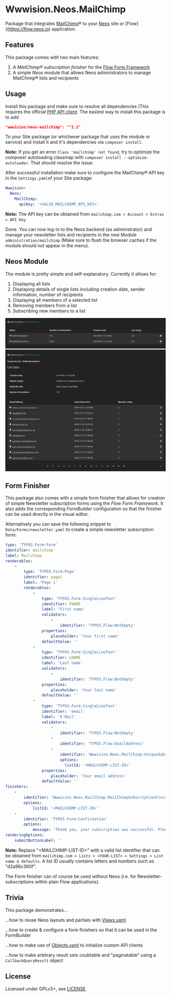 Wwwision.Neos.MailChimp
=======================

Package that integrates [MailChimp](http://mailchimp.com/)® to your [Neos](https://www.neos.io) site or [Flow]((https://flow.neos.io) application.

Features
--------

This package comes with two main features:

1. A *MailChimp® subscription finisher* for the [Flow Form Framework](https://flow-form-framework.readthedocs.io/en/stable/)
2. A simple *Neos* module that allows Neos administrators to manage MailChimp® lists and recipients

Usage
-----

Install this package and make sure to resolve all dependencies (This requires the official [PHP API client](https://packagist.org/packages/mailchimp/mailchimp).
The easiest way to install this package is to add
```json
"wwwision/neos-mailchimp": "^2.1"
```
To your Site package (or whichever package that uses the module or service) and install it and it's dependencies via `composer install`.

**Note:** If you get an error `Class 'mailchimp' not found`, try to optimize the composer autoloading classmap with `composer install --optimize-autoloader`. That should resolve the issue.

After successful installation make sure to configure the MailChimp® API key in the `Settings.yaml`of your Site package:

```yaml
Wwwision:
  Neos:
    MailChimp:
      apiKey: '<VALID_MAILCHIMP_API_KEY>'
```

**Note:** The API key can be obtained from `mailchimp.com > Account > Extras > API Key`

Done. You can now log-in to the Neos backend (as administrator) and manage your newsletter lists and recipients in the new Module `administration/mailchimp` (Make sure to flush the browser caches if the module should not appear in the menu).

Neos Module
-----------

The module is pretty simple and self-explanatory. Currently it allows for:

1. Displaying all lists
2. Displaying details of single lists including creation date, sender information, number of recipients
3. Displaying all members of a selected list
4. Removing members from a list
5. Subscribing new members to a list

![Screenshot of the lists module](/Module_Lists.png "Neos module for managing MailChimp® lists")
![Screenshot of the members](/Module_Members.png "Neos module for managing MailChimp® members")

Form Finisher
-------------

This package also comes with a simple form finisher that allows for creation of simple Newsletter subscription forms using the *Flow Form Framework*.
It also adds the corresponding *FormBuilder* configuration so that the finisher can be used directly in the visual editor.

Alternatively you can save the following snippet to `Data/Forms/newsletter.yaml` to create a simple newsletter subscription form:

```yaml
type: 'TYPO3.Form:Form'
identifier: mailchimp
label: Mailchimp
renderables:
    -
        type: 'TYPO3.Form:Page'
        identifier: page1
        label: 'Page 1'
        renderables:
            -
                type: 'TYPO3.Form:SingleLineText'
                identifier: FNAME
                label: 'First name'
                validators:
                    -
                        identifier: 'TYPO3.Flow:NotEmpty'
                properties:
                    placeholder: 'Your first name'
                defaultValue: ''
            -
                type: 'TYPO3.Form:SingleLineText'
                identifier: LNAME
                label: 'Last name'
                validators:
                    -
                        identifier: 'TYPO3.Flow:NotEmpty'
                properties:
                    placeholder: 'Your last name'
                defaultValue: ''
            -
                type: 'TYPO3.Form:SingleLineText'
                identifier: 'email'
                label: 'E-Mail'
                validators:
                    -
                        identifier: 'TYPO3.Flow:NotEmpty'
                    -
                        identifier: 'TYPO3.Flow:EmailAddress'
                    -
                        identifier: 'Wwwision.Neos.MailChimp:UniqueSubscription'
                        options:
                          listId: '<MAILCHIMP-LIST-ID>'
                properties:
                    placeholder: 'Your email address'
                defaultValue: ''
finishers:
    -
        identifier: 'Wwwision.Neos.MailChimp:MailChimpSubscriptionFinisher'
        options:
            listId: '<MAILCHIMP-LIST-ID>'
    -
        identifier: 'TYPO3.Form:Confirmation'
        options:
            message: 'Thank you, your subscription was successful. Please check your email.'
renderingOptions:
    submitButtonLabel: ''
```

**Note:** Replace "\<MAILCHIMP-LIST-ID\>" with a valid list identifier that can be obtained from `mailchimp.com > Lists > <YOUR-LIST> > Settings > List name & defaults`. A list ID usually contains letters and numbers such as "d2a96c360f".

The Form finisher can of course be used without Neos (i.e. for Newsletter-subscriptions within plain Flow applications).

Trivia
------

This package demonstrates...

...how to reuse Neos layouts and partials with [Views.yaml](http://flowframework.readthedocs.io/en/stable/TheDefinitiveGuide/PartIII/ModelViewController.html#configuring-views-through-views-yaml)

...how to create & configure a form finishers so that it can be used in the FormBuilder

...how to make use of [Objects.yaml](http://flowframework.readthedocs.io/en/stable/TheDefinitiveGuide/PartIII/ObjectManagement.html#configuring-objects) to initialize custom API clients

...how to make arbitrary result sets coubtable and "paginatable" using a `CallbackQueryResult` object

License
-------

Licensed under GPLv3+, see [LICENSE](LICENSE)
